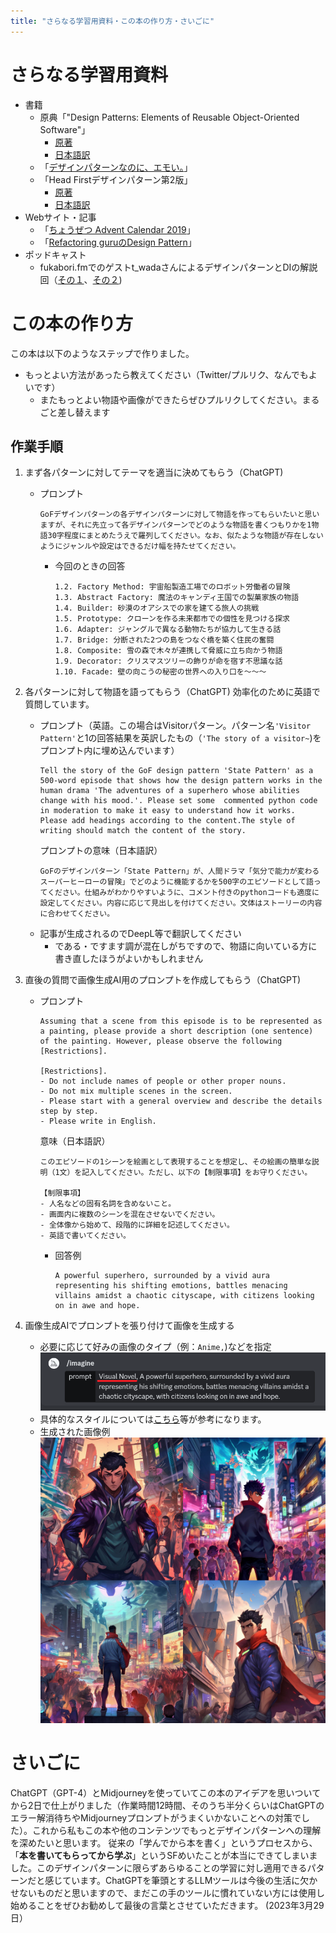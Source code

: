 ```yaml
---
title: "さらなる学習用資料・この本の作り方・さいごに"
---
```


# さらなる学習用資料
- 書籍
  - 原典「"Design Patterns: Elements of Reusable Object-Oriented Software"」
    - [原著](https://learning.oreilly.com/library/view/design-patterns-elements/0201633612/) 
    - [日本語訳](https://www.amazon.co.jp/%E3%82%AA%E3%83%96%E3%82%B8%E3%82%A7%E3%82%AF%E3%83%88%E6%8C%87%E5%90%91%E3%81%AB%E3%81%8A%E3%81%91%E3%82%8B%E5%86%8D%E5%88%A9%E7%94%A8%E3%81%AE%E3%81%9F%E3%82%81%E3%81%AE%E3%83%87%E3%82%B6%E3%82%A4%E3%83%B3%E3%83%91%E3%82%BF%E3%83%BC%E3%83%B3-%E3%82%A8%E3%83%AA%E3%83%83%E3%82%AF-%E3%82%AC%E3%83%B3%E3%83%9E/dp/4797311126)
  - 「[デザインパターンなのに、エモい。](https://booth.pm/ja/items/1044161)」
  - 「Head Firstデザインパターン第2版」
    - [原著](https://learning.oreilly.com/library/view/head-first-design/9781492077992/)
    - [日本語訳](https://www.oreilly.co.jp/books/9784873119762/)
- Webサイト・記事
  - 「[ちょうぜつ Advent Calendar 2019](https://qiita.com/advent-calendar/2019/memory-chan)」
  - 「[Refactoring guruのDesign Pattern](https://refactoring.guru/design-patterns)」
- ポッドキャスト
  - fukabori.fmでのゲストt_wadaさんによるデザインパターンとDIの解説回（[その１](https://fukabori.fm/episode/48)、[その２](https://fukabori.fm/episode/49))

# この本の作り方
この本は以下のようなステップで作りました。
- もっとよい方法があったら教えてください（Twitter/プルリク、なんでもよいです）
  - またもっとよい物語や画像ができたらぜひプルリクしてください。まるごと差し替えます
## 作業手順
1. まず各パターンに対してテーマを適当に決めてもらう（ChatGPT)
      - プロンプト
        ```
        GoFデザインパターンの各デザインパターンに対して物語を作ってもらいたいと思いますが、それに先立って各デザインパターンでどのような物語を書くつもりかを1物語30字程度にまとめたうえで羅列してください。なお、似たような物語が存在しないようにジャンルや設定はできるだけ幅を持たせてください。
        ```
        - 今回のときの回答
          ```
          1.2. Factory Method: 宇宙船製造工場でのロボット労働者の冒険
          1.3. Abstract Factory: 魔法のキャンディ王国での製菓家族の物語
          1.4. Builder: 砂漠のオアシスでの家を建てる旅人の挑戦
          1.5. Prototype: クローンを作る未来都市での個性を見つける探求
          1.6. Adapter: ジャングルで異なる動物たちが協力して生きる話
          1.7. Bridge: 分断された2つの島をつなぐ橋を築く住民の奮闘
          1.8. Composite: 雪の森で木々が連携して脅威に立ち向かう物語
          1.9. Decorator: クリスマスツリーの飾りが命を宿す不思議な話
          1.10. Facade: 壁の向こうの秘密の世界への入り口を～～～
          ```

2. 各パターンに対して物語を語ってもらう（ChatGPT)
    効率化のために英語で質問しています。

    - プロンプト（英語。この場合はVisitorパターン。パターン名`'Visitor Pattern'`と1の回答結果を英訳したもの（`'The story of a visitor~`)をプロンプト内に埋め込んでいます）
      ```
      Tell the story of the GoF design pattern 'State Pattern' as a 500-word episode that shows how the design pattern works in the human drama 'The adventures of a superhero whose abilities change with his mood.'. Please set some  commented python code in moderation to make it easy to understand how it works. Please add headings according to the content.The style of writing should match the content of the story.
      ```
      プロンプトの意味（日本語訳）
      ```
      GoFのデザインパターン「State Pattern」が、人間ドラマ「気分で能力が変わるスーパーヒーローの冒険」でどのように機能するかを500字のエピソードとして語ってください。仕組みがわかりやすいように、コメント付きのpythonコードも適度に設定してください。内容に応じて見出しを付けてください。文体はストーリーの内容に合わせてください。
      ```
    - 記事が生成されるのでDeepL等で翻訳してください
      - である・ですます調が混在しがちですので、物語に向いている方に書き直したほうがよいかもしれません

3. 直後の質問で画像生成AI用のプロンプトを作成してもらう（ChatGPT)
      - プロンプト
        ```
        Assuming that a scene from this episode is to be represented as a painting, please provide a short description (one sentence) of the painting. However, please observe the following [Restrictions].

        [Restrictions].
        - Do not include names of people or other proper nouns.
        - Do not mix multiple scenes in the screen.
        - Please start with a general overview and describe the details step by step.
        - Please write in English.
        ```
        意味（日本語訳）
        ```
        このエピソードの1シーンを絵画として表現することを想定し、その絵画の簡単な説明（1文）を記入してください。ただし、以下の【制限事項】をお守りください。

        【制限事項】
        - 人名などの固有名詞を含めないこと。
        - 画面内に複数のシーンを混在させないでください。
        - 全体像から始めて、段階的に詳細を記述してください。
        - 英語で書いてください。
        ```

        - 回答例
          ```
          A powerful superhero, surrounded by a vivid aura representing his shifting emotions, battles menacing villains amidst a chaotic cityscape, with citizens looking on in awe and hope.
          ```

4. 画像生成AIでプロンプトを張り付けて画像を生成する
    - 必要に応じて好みの画像のタイプ（例：`Anime,`)などを指定
    ![](/images/20230327_gof/2023-03-29-15-13-54.png)
    - 具体的なスタイルについては[こちら](https://github.com/willwulfken/MidJourney-Styles-and-Keywords-Reference)等が参考になります。
    - 生成された画像例
      ![](/images/20230327_gof/howto_image_result.jpg)

# さいごに
ChatGPT（GPT-4）とMidjourneyを使っていてこの本のアイデアを思いついてから2日で仕上がりました（作業時間12時間、そのうち半分くらいはChatGPTのエラー解消待ちやMidjourneyプロンプトがうまくいかないことへの対策でした）。これから私もこの本や他のコンテンツでもっとデザインパターンへの理解を深めたいと思います。
従来の「学んでから本を書く」というプロセスから、「**本を書いてもらってから学ぶ**」というSFめいたことが本当にできてしまいました。このデザインパターンに限らずあらゆることの学習に対し適用できるパターンだと感じています。ChatGPTを筆頭とするLLMツールは今後の生活に欠かせないものだと思いますので、まだこの手のツールに慣れていない方には使用し始めることをぜひお勧めして最後の言葉とさせていただきます。
(2023年3月29日）